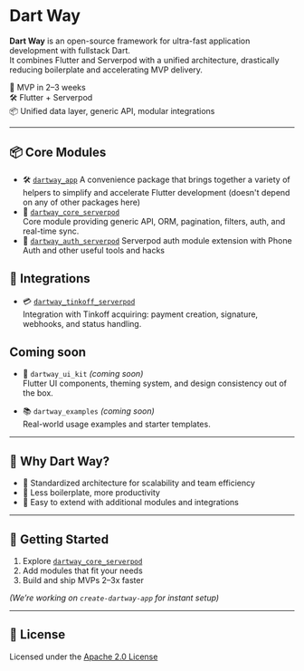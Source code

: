 # Dart Way

**Dart Way** is an open-source framework for ultra-fast application development with fullstack Dart.  
It combines Flutter and Serverpod with a unified architecture, drastically reducing boilerplate and accelerating MVP delivery.

🚀 MVP in 2–3 weeks  
🛠️ Flutter + Serverpod  
📦 Unified data layer, generic API, modular integrations

---

## 📦 Core Modules
- 🛠 [`dartway_app`](https://github.com/dartway/dartway_app)
  A convenience package that brings together a variety of helpers to simplify and accelerate Flutter development (doesn't depend on any of other packages here)
- 🧠 [`dartway_core_serverpod`](https://github.com/novikov-it/dartway_core_serverpod)  
  Core module providing generic API, ORM, pagination, filters, auth, and real-time sync.
- 🔐 [`dartway_auth_serverpod`](https://github.com/dartway/dartway_auth_serverpod)
  Serverpod auth module extension with Phone Auth and other useful tools and hacks

## 🧩 Integrations
- 💳 [`dartway_tinkoff_serverpod`](https://github.com/novikov-it/dartway_tinkoff_serverpod)  
  Integration with Tinkoff acquiring: payment creation, signature, webhooks, and status handling.

## Coming soon
- 🎨 `dartway_ui_kit` *(coming soon)*  
  Flutter UI components, theming system, and design consistency out of the box.

- 📚 `dartway_examples` *(coming soon)*  
  Real-world usage examples and starter templates.

---

## 🧭 Why Dart Way?

- 📐 Standardized architecture for scalability and team efficiency  
- 🧱 Less boilerplate, more productivity  
- 🔌 Easy to extend with additional modules and integrations

---

## 🚀 Getting Started

1. Explore [`dartway_core_serverpod`](https://github.com/novikov-it/dartway_core_serverpod)
2. Add modules that fit your needs
3. Build and ship MVPs 2–3x faster

*(We’re working on `create-dartway-app` for instant setup)*

---

## 📄 License

Licensed under the [Apache 2.0 License](./LICENSE)

